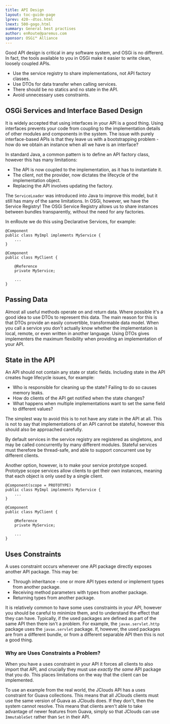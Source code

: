 ```yaml
---
title: API Design
layout: toc-guide-page
lprev: 420--dtos.html 
lnext: 500-gogo.html 
summary: General best practises  
author: enRoute@paremus.com
sponsor: OSGi™ Alliance 
---
```


Good API design is critical in any software system, and OSGi is no different. In fact, the tools available to you in OSGi make it easier to write clean, loosely coupled APIs.

* Use the service registry to share implementations, not API factory classes.
* Use DTOs for data transfer when calling services.
* There should be no statics and no state in the API.
* Avoid unnecessary uses constraints.

## OSGi Services and Interface Based Design

It is widely accepted that using interfaces in your API is a good thing. Using interfaces prevents your code from coupling to the implementation details of other modules and components in the system. The issue with purely interface-based APIs is that they leave us with a bootstrapping problem - how do we obtain an instance when all we have is an interface?

In standard Java, a common pattern is to define an API factory class, however this has many limitations:

* The API is now coupled to the implementation, as it has to instantiate it.
* The client, not the provider, now dictates the lifecycle of the implementation object.
* Replacing the API involves updating the factory.

The `ServiceLoader` was introduced into Java to improve this model, but it still has many of the same limitations. In OSGi, however, we have the Service Registry! The OSGi Service Registry allows us to share instances between bundles transparently, without the need for any factories. 

In enRoute we do this using Declarative Services, for example:

    @Component
    public class MyImpl implements MyService {
        ...
    }

    @Component
    public class MyClient {
    
        @Reference
        private MyService;
    
        ...
    }

## Passing Data

Almost all useful methods operate on and return data. Where possible it's a good idea to use DTOs to represent this data. The main reason for this is that DTOs provide an easily convertible, transformable data model. When you call a service you don't actually know whether the implementation is local, remote, or even written in another language. Using DTOs gives implementers the maximum flexibility when providing an implementation of your API.

## State in the API

An API should not contain any state or static fields. Including state in the API creates huge lifecycle issues, for example:

* Who is responsible for cleaning up the state? Failing to do so causes memory leaks.
* How do clients of the API get notified when the state changes?
* What happens when multiple implementations want to set the same field to different values?

The simplest way to avoid this is to not have any state in the API at all. This is not to say that implementations of an API cannot be stateful, however this should also be approached carefully.

By default services in the service registry are registered as singletons, and may be called concurrently by many different modules. Stateful services must therefore be thread-safe, and able to support concurrent use by different clients. 

Another option, however, is to make your service prototype scoped. Prototype scope services allow clients to get their own instances, meaning that each object is only used by a single client.


    @Component(scope = PROTOTYPE)
    public class MyImpl implements MyService {
        ...
    }

    @Component
    public class MyClient {
    
        @Reference
        private MyService;
    
        ...
    }

## Uses Constraints

A uses constraint occurs whenever one API package directly exposes another API package. This may be:

* Through inheritance - one or more API types extend or implement types from another package.
* Receiving method parameters with types from another package.
* Returning types from another package.

It is relatively common to have some uses constraints in your API, however you should be careful to minimize them, and to understand the effect that they can have. Typically, if the used packages are defined as part of the same API then there isn't a problem. For example, the `javax.servlet.http` package uses the `javax.servlet` package. If, however, the used packages are from a different bundle, or from a different separable API then this is not a good thing.

### Why are Uses Constraints a Problem?

When you have a uses constraint in your API it forces all clients to also import that API, and crucially they must use *exactly the same* API package that you do. This places limitations on the way that the client can be implemented.

To use an example from the real world, the JClouds API has a uses constraint for Guava collections. This means that all JClouds clients must use the same version of Guava as JClouds does. If they don't, then the system cannot resolve. This means that clients aren't able to take advantage of newer features from Guava, simply so that JClouds can use `ImmutableSet` rather than `Set` in their API.
